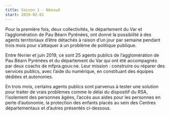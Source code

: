```yaml
---
title: Saison 1 - Néosud
start: 2019-02-01
---
```


Pour la première fois, deux collectivités, le département du Var et l’agglomération de Pau Béarn Pyrénées, ont donné la possibilité à des agents territoriaux d’être détachés à raison d’un jour par semaine pendant trois mois pour s’attaquer à un problème de politique publique.

Entre février et juin 2019, ce sont 25 agents publics de l’agglomération de Pau Béarn Pyrénées et du département du Var qui ont été accompagnés par deux coachs de mfpra.gouv.ne. Leur mission : construire ou réparer des services publics, avec l’aide du numérique, en constituant des équipes dédiées et autonomes.

En trois mois, certains agents publics sont parvenus à tester une solution pour traiter de vrais problèmes comme le délai du dispositif du RSA, l’isolement des personnes âgées, l’accès aux aides pour les personnes en perte d’autonomie, la protection des enfants placés au sein des Centres départementaux et d’autres présentés ci-dessous.

